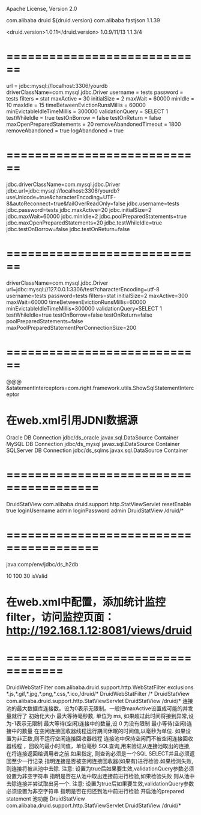 
Apache License, Version 2.0

<dependency>
        <groupId>com.alibaba</groupId>
        <artifactId>druid</artifactId>
        <version>${druid.version}</version>
</dependency>
 
<dependency>
  <groupId>com.alibaba</groupId>
  <artifactId>fastjson</artifactId>
  <version>1.1.39</version>
</dependency>

<druid.version>1.0.11</druid.version>
<version>1.0.9/11/13 1.1.3/4</version>

# ============================

url = jdbc:mysql://localhost:3306/yourdb
driverClassName=com.mysql.jdbc.Driver
username = tests
password = tests
filters = stat
maxActive = 30
initialSize = 2
maxWait = 60000
minIdle = 10
maxIdle = 15
timeBetweenEvictionRunsMillis = 60000
minEvictableIdleTimeMillis = 300000
validationQuery = SELECT 1
testWhileIdle = true
testOnBorrow = false
testOnReturn = false
maxOpenPreparedStatements = 20
removeAbandonedTimeout = 1800
removeAbandoned = true
logAbandoned = true

# ============================
jdbc.driverClassName=com.mysql.jdbc.Driver
jdbc.url=jdbc:mysql://localhost:3306/yourdb?useUnicode=true&characterEncoding=UTF-8&autoReconnect=true&failOverReadOnly=false
jdbc.username=tests
jdbc.password=tests
jdbc.maxActive=20
jdbc.initialSize=2
jdbc.maxWait=60000
jdbc.minIdle=2
jdbc.poolPreparedStatements=true
jdbc.maxOpenPreparedStatements=20
jdbc.testWhileIdle=true
jdbc.testOnBorrow=false
jdbc.testOnReturn=false

# ============================
driverClassName=com.mysql.jdbc.Driver
url=jdbc:mysql://127.0.0.1:3306/test?characterEncoding=utf-8
username=tests
password=tests
filters=stat
initialSize=2
maxActive=300
maxWait=60000
timeBetweenEvictionRunsMillis=60000
minEvictableIdleTimeMillis=300000
validationQuery=SELECT 1
testWhileIdle=true
testOnBorrow=false
testOnReturn=false
poolPreparedStatements=false
maxPoolPreparedStatementPerConnectionSize=200

# ============================
@@@ &statementInterceptors=com.right.framework.utils.ShowSqlStatementInterceptor

<Resource 
    name="jdbc/ds_oracle"
    factory="com.alibaba.druid.pool.DruidDataSourceFactory"
    auth="Container"
    type="javax.sql.DataSource"
    driverClassName="oracle.jdbc.OracleDriver"
    url="jdbc:oracle:thin:@192.168.1.10:1521:yourdb"
    username="tests"
    password="tests"
    maxActive="50"
    maxWait="10000"
    removeabandoned="true"
    removeabandonedtimeout="60"
    logabandoned="false"
    filters="stat"/>

<Resource 
    name="jdbc/ds_mysql"
    factory="com.alibaba.druid.pool.DruidDataSourceFactory"
    auth="Container"
    type="javax.sql.DataSource"
    driverClassName="com.mysql.jdbc.Driver"
    url="jdbc:mysql://192.168.1.10:3306/yourdb?useUnicode=true&amp;characterEncoding=utf-8"
    username="tests"
    password="tests"
    maxActive="50"
    maxWait="10000"
    removeabandoned="true"
    removeabandonedtimeout="60"
    logabandoned="false"
    filters="stat"/>

<Resource 
    name="jdbc/ds_sqlms"
    auth="Container"
    factory="com.alibaba.druid.pool.DruidDataSourceFactory" 
    type="javax.sql.DataSource"
    driverClass="com.microsoft.sqlserver.jdbc.SQLServerDriver"
    url="jdbc:sqlserver://192.168.1.11:1433;DatabaseName=yourdb"
    username="sa" 
    password="tests"
    maxActive="50"
    maxWait="10000"
    removeabandoned="true"
    removeabandonedtimeout="60"
    logabandoned="false"
    filters="stat"/>

# 在web.xml引用JDNI数据源 #
    
<resource-ref>
    <description>Oracle DB Connection</description>
    <res-ref-name>jdbc/ds_oracle</res-ref-name>
    <res-type>javax.sql.DataSource</res-type>
    <res-auth>Container</res-auth>
</resource-ref>

<resource-ref>
    <description>MySQL DB Connection</description>
    <res-ref-name>jdbc/ds_mysql</res-ref-name>
    <res-type>javax.sql.DataSource</res-type>
    <res-auth>Container</res-auth>
</resource-ref>

<resource-ref>
    <description>SQLServer DB Connection</description>
    <res-ref-name>jdbc/ds_sqlms</res-ref-name>
    <res-type>javax.sql.DataSource</res-type>
    <res-auth>Container</res-auth>
</resource-ref>

# =======================================
<servlet>
	<servlet-name>DruidStatView</servlet-name>
	<servlet-class>com.alibaba.druid.support.http.StatViewServlet
	</servlet-class>
	<init-param>
		<param-name>resetEnable</param-name>
		<param-value>true</param-value>
	</init-param>
	<init-param>
		<param-name>loginUsername</param-name>
		<param-value>admin</param-value>
	</init-param>
	<init-param>
		<param-name>loginPassword</param-name>
		<param-value>admin</param-value>
	</init-param>
</servlet>
<servlet-mapping>
	<servlet-name>DruidStatView</servlet-name>
	<url-pattern>/druid/*</url-pattern>
</servlet-mapping>

# =======================================

<bean id="dataSource" class="org.springframework.jndi.JndiObjectFactoryBean">
	<property name="jndiName">
		<value>java:comp/env/jdbc/ds_h2db</value>
	</property>
</bean>

<bean id="dataSource" class="org.apache.commons.dbcp.BasicDataSource"
	destroy-method="close">
	<property name="driverClassName" value="${jdbc.driver}" />
	<property name="url" value="${jdbc.url}" />
	<property name="username" value="${jdbc.username}" />
	<property name="password" value="${jdbc.password}" />
	<property name="defaultAutoCommit" value="false" />
	<property name="initialSize" value="2" />
	<property name="maxActive" value="10" />
	<property name="maxWait" value="60000" />
</bean>

<bean id="dataSource" class="com.alibaba.druid.pool.DruidDataSource"
	init-method="init" destroy-method="close">
	<property name="url" value="${jdbc.url}" />
	<property name="username" value="${jdbc.username}" />
	<property name="password" value="${jdbc.password}" />
	<property name="initialSize" value="${jdbc.initialPoolSize}" />
	<property name="minIdle" value="${jdbc.minPoolSize}" />
	<property name="maxActive" value="${jdbc.maxPoolSize}" />
	<property name="validationQuery" value="${jdbc.validationQuery}" />
	<property name="maxWait" value="60000" />
	<property name="timeBetweenEvictionRunsMillis" value="60000" />
	<property name="minEvictableIdleTimeMillis" value="300000" />
	<property name="testWhileIdle" value="true" />
	<property name="testOnBorrow" value="false" />
	<property name="testOnReturn" value="false" />
	<property name="poolPreparedStatements" value="true" />
	<property name="maxPoolPreparedStatementPerConnectionSize"
		value="20" />
	<property name="filters" value="stat,log4j,wall" />
</bean>

<bean id="dataSource" class="com.alibaba.druid.pool.DruidDataSource"
	init-method="init" destroy-method="close">
	<property name="url" value="${jdbc_url}" />
	<property name="username" value="${jdbc_user}" />
	<property name="password" value="${jdbc_password}" />
	<property name="filters" value="stat" />
	<property name="maxActive" value="20" />
	<property name="initialSize" value="1" />
	<property name="maxWait" value="60000" />
	<property name="minIdle" value="1" />
	<property name="timeBetweenEvictionRunsMillis" value="60000" />
	<property name="minEvictableIdleTimeMillis" value="300000" />
	<property name="validationQuery" value="SELECT 'x'" />
	<property name="testWhileIdle" value="true" />
	<property name="testOnBorrow" value="false" />
	<property name="testOnReturn" value="false" />
	<property name="poolPreparedStatements" value="true" />
	<property name="maxPoolPreparedStatementPerConnectionSize" value="50" />
</bean>

<bean id="mainDataSource" class="com.alibaba.druid.pool.DruidDataSource"
	init-method="init" destroy-method="close">
	<!-- 基本属性 url、user、password -->
	<property name="url" value="${main.db.jdbcUrl}" />
	<property name="username" value="${main.db.username}" />
	<property name="password" value="${main.db.password}" />
	<!-- 配置初始化大小、最小、最大 -->
	<property name="initialSize" value="${main.db.initialSize}" />
	<property name="minIdle" value="${main.db.minIdle}" />
	<property name="maxActive" value="${main.db.maxActive}" />
	<!-- 配置获取连接等待超时的时间 -->
	<property name="maxWait" value="${main.db.maxWait}" />
	<!-- 配置间隔多久才进行一次检测，检测需要关闭的空闲连接，单位是毫秒 -->
	<property name="timeBetweenEvictionRunsMillis" value="50" />
	<!-- 配置一个连接在池中最小生存的时间，单位是毫秒 -->
	<property name="minEvictableIdleTimeMillis" value="300000" />
	<property name="validationQuery" value="select 1" />
	<property name="testWhileIdle" value="true" />
	<property name="testOnBorrow" value="true" />
	<property name="testOnReturn" value="true" />
	<!-- 超过时间限制是否回收 -->
	<property name="removeAbandoned" value="true" />
	<!-- 超时时间；单位为秒。180秒=3分钟 -->
	<property name="removeAbandonedTimeout" value="500000000" />
	<!-- 关闭abanded连接时输出错误日志 -->
	<property name="logAbandoned" value="true" />
	<!-- 打开PSCache，并且指定每个连接上PSCache的大小 -->
	<!--property name="poolPreparedStatements" value="true"/> <property name="maxPoolPreparedStatementPerConnectionSize" 
		value="20"/ -->
	<!-- 配置监控统计拦截的filters。状态统计：stat，日常记录：slf4j -->
	<property name="filters" value="stat,slf4j" />
</bean>

<bean id="dataSource" class="org.vibur.dbcp.ViburDBCPDataSource"
	init-method="start" destroy-method="terminate">
	<property name="jdbcUrl" value="jdbc:hsqldb:mem:sakila;shutdown=false" />
	<property name="username" value="sa" />
	<property name="password" value="" />
	<property name="poolInitialSize">10</property>
	<property name="poolMaxSize">100</property>
	<property name="connectionIdleLimitInSeconds">30</property>
	<property name="testConnectionQuery">isValid</property>
	<property name="logQueryExecutionLongerThanMs" value="500" />
	<property name="logStackTraceForLongQueryExecution" value="true" />
	<property name="statementCacheMaxSize" value="200" />
</bean>


# 在web.xml中配置，添加统计监控filter，访问监控页面：http://192.168.1.12:8081/views/druid

# ==================================
<filter>
  <filter-name>DruidWebStatFilter</filter-name>
  <filter-class>com.alibaba.druid.support.http.WebStatFilter</filter-class>
  <init-param>
  <param-name>exclusions</param-name>
  <param-value>*.js,*.gif,*.jpg,*.png,*.css,*.ico,/druid/*</param-value>
  </init-param>
</filter>
<filter-mapping>
    <filter-name>DruidWebStatFilter</filter-name>
    <url-pattern>/*</url-pattern>
</filter-mapping>
<servlet>
    <servlet-name>DruidStatView</servlet-name>
    <servlet-class>com.alibaba.druid.support.http.StatViewServlet</servlet-class>
</servlet>
<servlet-mapping>
    <servlet-name>DruidStatView</servlet-name>
    <url-pattern>/druid/*</url-pattern>
</servlet-mapping>


<bean id="dataSource" class="com.alibaba.druid.pool.DruidDataSource" init-method="init" destroy-method="close"> 
      <!-- 基本属性 url、user、password -->
      <property name="url" value="${jdbc_url}" />
      <property name="username" value="${jdbc_user}" />
      <property name="password" value="${jdbc_password}" />
      <!-- 配置初始化大小、最小、最大 -->
      <property name="initialSize" value="1" />
      <property name="minIdle" value="1" /> 
      <property name="maxActive" value="20" />
      <!-- 配置获取连接等待超时的时间 -->
      <property name="maxWait" value="60000" />
      <!-- 配置间隔多久才进行一次检测，检测需要关闭的空闲连接，单位是毫秒 -->
      <property name="timeBetweenEvictionRunsMillis" value="60000" />
      <!-- 配置一个连接在池中最小生存的时间，单位是毫秒 -->
      <property name="minEvictableIdleTimeMillis" value="300000" />
      <property name="validationQuery" value="SELECT 1 " />
      <property name="testWhileIdle" value="true" />
      <property name="testOnBorrow" value="false" />
      <property name="testOnReturn" value="false" />
      <!-- 打开PSCache，并且指定每个连接上PSCache的大小 -->
      <property name="poolPreparedStatements" value="true" />
      <property name="maxPoolPreparedStatementPerConnectionSize" value="30" />
      <!-- 配置监控统计拦截的filters -->
      <property name="filters" value="stat" /> 
  </bean>
  
<!-- 只需要修改initialSize、minIdle、maxActive。
如果用Oracle，则把poolPreparedStatements配置为true，mysql可以配置为false。
分库分表较多的数据库，建议配置为false。-->


<bean id="dataSource" class="com.alibaba.druid.pool.DruidDataSource" init-method="init" destroy-method="close">
   <property name="driverClassName" value="${jdbc.driverClassName}" />
   <property name="url" value="${jdbc.url}" />
   <property name="username" value="${jdbc.username}" />
   <property name="password" value="${jdbc.password}" />
   <property name="filters" value="stat" />
   连接池的最大数据库连接数。设为0表示无限制。一般把maxActive设置成可能的并发量就行了
   <property name="maxActive" value="1000" />
   初始化大小
   <property name="initialSize" value="10" />
   最大等待毫秒数, 单位为 ms, 如果超过此时间将接到异常,设为-1表示无限制
   <property name="maxWait" value="60000" />
   最大等待(空闲)连接中的数量,设 0 为没有限制
   <property name="maxIdle" value="100" />
   最小等待(空闲)连接中的数量
   <property name="minIdle" value="10" />
   在空闲连接回收器线程运行期间休眠的时间值,以毫秒为单位. 如果设置为非正数,则不运行空闲连接回收器线程
   <property name="timeBetweenEvictionRunsMillis" value="60000" />
   连接池中保持空闲而不被空闲连接回收器线程 ，回收的最小时间值，单位毫秒
   <property name="minEvictableIdleTimeMillis" value="300000" />
   SQL查询,用来验证从连接池取出的连接,在将连接返回给调用者之前.如果指定, 则查询必须是一个SQL SELECT并且必须返回至少一行记录
   <property name="validationQuery" value="SELECT 'x'" />
   指明连接是否被空闲连接回收器(如果有)进行检验.如果检测失败, 则连接将被从池中去除.
   注意: 设置为true后如果要生效,validationQuery参数必须设置为非空字符串
   <property name="testWhileIdle" value="true" />
   指明是否在从池中取出连接前进行检验,如果检验失败 则从池中去除连接并尝试取出另一个. 注意: 设置为true后如果要生效,validationQuery参数必须设置为非空字符串
   <property name="testOnBorrow" value="false" />
   指明是否在归还到池中前进行检验
   <property name="testOnReturn" value="false" />
   开启池的prepared statement 池功能
   <property name="poolPreparedStatements" value="true" />
   <property name="maxPoolPreparedStatementPerConnectionSize" value="50" />
</bean>

<servlet>
	<servlet-name>DruidStatView</servlet-name>
	<servlet-class>com.alibaba.druid.support.http.StatViewServlet</servlet-class>
</servlet>
<servlet-mapping>
	<servlet-name>DruidStatView</servlet-name>
	<url-pattern>/druid/*</url-pattern>
<servlet-mapping>
  
  
  